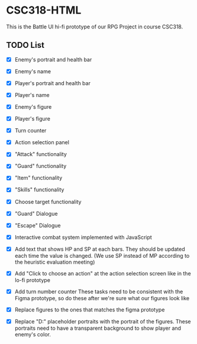 # CSC318-HTML
This is the Battle UI hi-fi prototype of our RPG Project in course CSC318.

## TODO List
- [x] Enemy's portrait and health bar
- [x] Enemy's name
- [x] Player's portrait and health bar
- [x] Player's name
- [x] Enemy's figure
- [x] Player's figure
- [x] Turn counter
- [x] Action selection panel
- [x] "Attack" functionality
- [x] "Guard" functionality
- [X] "Item" functionality
- [X] "Skills" functionality
- [x] Choose target functionality
- [x] "Guard" Dialogue
- [x] "Escape" Dialogue
- [x] Interactive combat system implemented with JavaScript
- [x] Add text that shows HP and SP at each bars. They should be updated each time the value is changed. (We use SP instead of MP according to the heuristic evaluation meeting)
- [x] Add "Click to choose an action" at the action selection screen like in the lo-fi prototype
- [x] Add turn number counter
These tasks need to be consistent with the Figma prototype, so do these after we're sure what our figures look like
- [x] Replace figures to the ones that matches the figma prototype
- [x] Replace "D:" placeholder portraits with the portrait of the figures. These portraits need to have a transparent background to show player and enemy's color.

